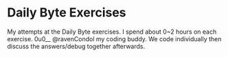 # Daily Byte Exercises
My attempts at the Daily Byte exercises. I spend about 0~2 hours on each exercise. 0u0__
@ravenCondol my coding buddy. We code individually then discuss the answers/debug together afterwards.
